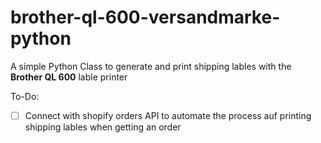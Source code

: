 # brother-ql-600-versandmarke-python

A simple Python Class to generate and print shipping lables with the **Brother QL 600** lable printer

To-Do:

- [ ] Connect with shopify orders API to automate the process auf printing shipping lables when getting an order
